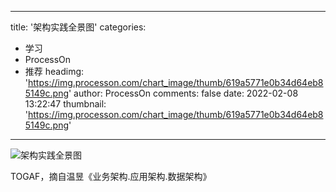 
---
title: '架构实践全景图'
categories: 
 - 学习
 - ProcessOn
 - 推荐
headimg: 'https://img.processon.com/chart_image/thumb/619a5771e0b34d64eb85149c.png'
author: ProcessOn
comments: false
date: 2022-02-08 13:22:47
thumbnail: 'https://img.processon.com/chart_image/thumb/619a5771e0b34d64eb85149c.png'
---

<div>   
<img class="thumb" alt="架构实践全景图" src="https://img.processon.com/chart_image/thumb/619a5771e0b34d64eb85149c.png" referrerpolicy="no-referrer">
<p>TOGAF，摘自温昱《业务架构.应用架构.数据架构》</p>  
</div>
            